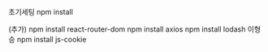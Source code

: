 초기세팅
npm install

(추가) npm install react-router-dom
npm install axios
npm install lodash
이형승
npm install js-cookie